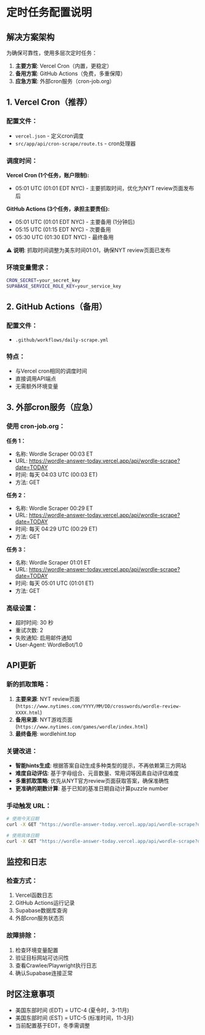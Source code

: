 # 定时任务配置说明

## 解决方案架构
为确保可靠性，使用多层次定时任务：
1. **主要方案**: Vercel Cron（内置，更稳定）
2. **备用方案**: GitHub Actions（免费，多重保障）
3. **应急方案**: 外部cron服务（cron-job.org）

## 1. Vercel Cron（推荐）

### 配置文件：
- `vercel.json` - 定义cron调度
- `src/app/api/cron-scrape/route.ts` - cron处理器

### 调度时间：
**Vercel Cron (1个任务，账户限制):**
- 05:01 UTC (01:01 EDT NYC) - 主要抓取时间，优化为NYT review页面发布后

**GitHub Actions (3个任务，承担主要责任):**
- 05:01 UTC (01:01 EDT NYC) - 主要备用 (1分钟后)
- 05:15 UTC (01:15 EDT NYC) - 次要备用
- 05:30 UTC (01:30 EDT NYC) - 最终备用

⚠️ **说明**: 抓取时间调整为美东时间01:01，确保NYT review页面已发布

### 环境变量需求：
```bash
CRON_SECRET=your_secret_key
SUPABASE_SERVICE_ROLE_KEY=your_service_key
```

## 2. GitHub Actions（备用）

### 配置文件：
- `.github/workflows/daily-scrape.yml`

### 特点：
- 与Vercel cron相同的调度时间
- 直接调用API端点
- 无需额外环境变量

## 3. 外部cron服务（应急）

### 使用 cron-job.org：

**任务 1：**
- 名称: Wordle Scraper 00:03 ET
- URL: https://wordle-answer-today.vercel.app/api/wordle-scrape?date=TODAY
- 时间: 每天 04:03 UTC (00:03 ET)
- 方法: GET

**任务 2：**
- 名称: Wordle Scraper 00:29 ET  
- URL: https://wordle-answer-today.vercel.app/api/wordle-scrape?date=TODAY
- 时间: 每天 04:29 UTC (00:29 ET)
- 方法: GET

**任务 3：**
- 名称: Wordle Scraper 01:01 ET
- URL: https://wordle-answer-today.vercel.app/api/wordle-scrape?date=TODAY
- 时间: 每天 05:01 UTC (01:01 ET)
- 方法: GET

### 高级设置：
- 超时时间: 30 秒
- 重试次数: 2
- 失败通知: 启用邮件通知
- User-Agent: WordleBot/1.0

## API更新

### 新的抓取策略：
1. **主要来源**: NYT review页面 (`https://www.nytimes.com/YYYY/MM/DD/crosswords/wordle-review-XXXX.html`)
2. **备用来源**: NYT游戏页面 (`https://www.nytimes.com/games/wordle/index.html`)
3. **最终备用**: wordlehint.top

### 关键改进：
- **智能hints生成**: 根据答案自动生成多种类型的提示，不再依赖第三方网站
- **难度自动评估**: 基于字母组合、元音数量、常用词等因素自动评估难度
- **多重抓取策略**: 优先从NYT官方review页面获取答案，确保准确性
- **更准确的期数计算**: 基于已知的基准日期自动计算puzzle number

### 手动触发 URL：
```bash
# 使用今天日期
curl -X GET "https://wordle-answer-today.vercel.app/api/wordle-scrape?date=TODAY"

# 使用具体日期
curl -X GET "https://wordle-answer-today.vercel.app/api/wordle-scrape?date=2025-07-12"
```

## 监控和日志

### 检查方式：
1. Vercel函数日志
2. GitHub Actions运行记录  
3. Supabase数据库查询
4. 外部cron服务状态页

### 故障排除：
1. 检查环境变量配置
2. 验证目标网站可访问性
3. 查看Crawlee/Playwright执行日志
4. 确认Supabase连接正常

## 时区注意事项
- 美国东部时间 (EDT) = UTC-4 (夏令时，3-11月)
- 美国东部时间 (EST) = UTC-5 (标准时间，11-3月)
- 当前配置基于EDT，冬季需调整